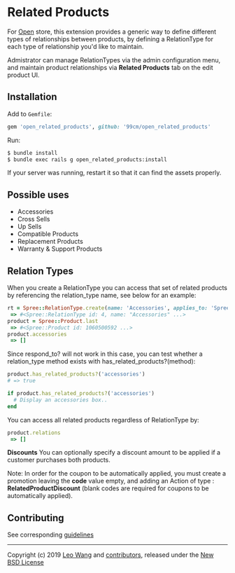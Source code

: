 # Related Products

For [Open][1] store, this extension provides a generic way to define different types of relationships between products, by defining a RelationType for each type of relationship you'd like to maintain.

Admistrator can manage RelationTypes via the admin configuration menu, and maintain product relationships via __Related Products__ tab on the edit product UI.

## Installation

Add to `Gemfile`:
```ruby
gem 'open_related_products', github: '99cm/open_related_products'
```

Run:
```sh
$ bundle install
$ bundle exec rails g open_related_products:install
```

If your server was running, restart it so that it can find the assets properly.

## Possible uses

* Accessories
* Cross Sells
* Up Sells
* Compatible Products
* Replacement Products
* Warranty & Support Products

## Relation Types

When you create a RelationType you can access that set of related products by referencing the relation_type name, see below for an example:
```ruby
rt = Spree::RelationType.create(name: 'Accessories', applies_to: 'Spree::Product')
 => #<Spree::RelationType id: 4, name: "Accessories" ...>
product = Spree::Product.last
 => #<Spree::Product id: 1060500592 ...>
product.accessories
 => []
```

Since respond_to? will not work in this case, you can test whether a relation_type method exists with has_related_products?(method):

```ruby
product.has_related_products?('accessories')
# => true

if product.has_related_products?('accessories')
  # Display an accessories box..
end
```

You can access all related products regardless of RelationType by:
```ruby
product.relations
 => []
```

**Discounts**
You can optionally specify a discount amount to be applied if a customer purchases both products.

Note: In order for the coupon to be automatically applied, you must create a promotion leaving the __code__ value empty, and adding an Action of type : __RelatedProductDiscount__  (blank codes are required for coupons to be automatically applied).

## Contributing

See corresponding [guidelines][4]

---

Copyright (c) 2019 [Leo Wang][5] and [contributors][6], released under the [New BSD License][3]

[1]: https://github.com/99cm/open
[2]: https://github.com/99cm/open_related_products/issues
[3]: https://github.com/99cm/open_related_products/blob/master/LICENSE.md
[4]: https://github.com/99cm/open_related_products/blob/master/CONTRIBUTING.md
[5]: https://github.com/99cm
[6]: https://github.com/99cm/open_related_products/graphs/contributors